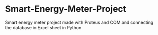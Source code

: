 # Smart-Energy-Meter-Project
Smart energy meter project made with Proteus and COM and connecting the database in Excel sheet in Python
